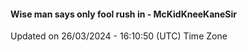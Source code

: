 #### Wise man says only fool rush in - McKidKneeKaneSir
Updated on 26/03/2024 - 16:10:50 (UTC) Time Zone
